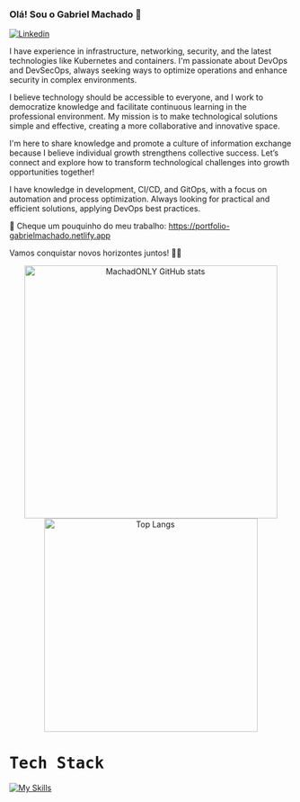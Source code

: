 ### Olá! Sou o Gabriel Machado 👋

[![Linkedin](https://img.shields.io/badge/LinkedIn-0077B5?style=for-the-badge&logo=linkedin&logoColor=white)](https://www.linkedin.com/in/gabriel-machado-838501227/)

I have experience in infrastructure, networking, security, and the latest technologies like Kubernetes and containers. I'm passionate about DevOps and DevSecOps, always seeking ways to optimize operations and enhance security in complex environments.

I believe technology should be accessible to everyone, and I work to democratize knowledge and facilitate continuous learning in the professional environment. My mission is to make technological solutions simple and effective, creating a more collaborative and innovative space.

I'm here to share knowledge and promote a culture of information exchange because I believe individual growth strengthens collective success. Let’s connect and explore how to transform technological challenges into growth opportunities together!

I have knowledge in development, CI/CD, and GitOps, with a focus on automation and process optimization. Always looking for practical and efficient solutions, applying DevOps best practices.

🔗 Cheque um pouquinho do meu trabalho: https://portfolio-gabrielmachado.netlify.app

Vamos conquistar novos horizontes juntos! 💪✨

<div align="center">
  <img width="450em" src="https://github-readme-stats.vercel.app/api?username=MachadONLY&show_icons=true&theme=tokyonight" alt="MachadONLY GitHub stats" />
  <img width="380em" src="https://github-readme-stats.vercel.app/api/top-langs/?username=MachadONLY&hide_progress=true&theme=tokyonight" alt="Top Langs" />
</div>

# <samp>Tech Stack</samp>

[![My Skills](https://skillicons.dev/icons?i=react,typescript,tailwind,javascript,figma,java,nodejs,nextjs,aws,mysql,docker,html,css)](https://skillicons.dev)
